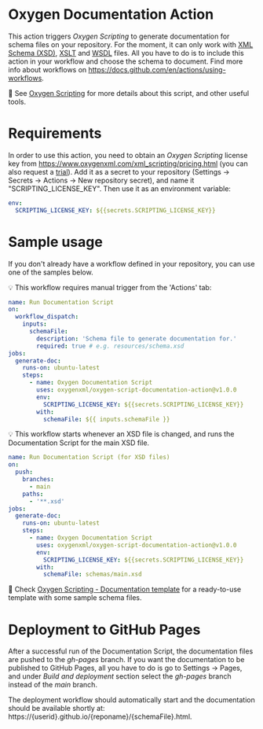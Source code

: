 # Oxygen Documentation Action
This action triggers <i>Oxygen Scripting</i> to generate documentation for schema files on your repository. For the moment, it can only work with [XML Schema (XSD)](https://www.oxygenxml.com/xml_editor/xml_schema_documentation.html), [XSLT](https://www.oxygenxml.com/xml_editor/xslt_documentation.html) and [WSDL](https://www.oxygenxml.com/xml_editor/wsdl_documentation.html) files. All you have to do is to include this action in your workflow and choose the schema to document. Find more info about workflows on https://docs.github.com/en/actions/using-workflows.

👀 See [Oxygen Scripting](https://www.oxygenxml.com/doc/versions/25.0/ug-editor/topics/scripting_oxygen.html) for more details about this script, and other useful tools.

# Requirements
In order to use this action, you need to obtain an <i>Oxygen Scripting</i> license key from https://www.oxygenxml.com/xml_scripting/pricing.html (you can also request a [trial](https://www.oxygenxml.com/xml_scripting/register.html)). Add it as a secret to your repository (Settings &rarr; Secrets &rarr; Actions &rarr; New repository secret), and name it "SCRIPTING_LICENSE_KEY".
Then use it as an environment variable:
```yaml
env:
  SCRIPTING_LICENSE_KEY: ${{secrets.SCRIPTING_LICENSE_KEY}}
```

# Sample usage

If you don't already have a workflow defined in your repository, you can use one of the samples below.

💡 This workflow requires manual trigger from the 'Actions' tab:
```yaml
name: Run Documentation Script
on:
  workflow_dispatch:
    inputs:
      schemaFile:
        description: 'Schema file to generate documentation for.'
        required: true # e.g. resources/schema.xsd
jobs:
  generate-doc:
    runs-on: ubuntu-latest
    steps:
      - name: Oxygen Documentation Script
        uses: oxygenxml/oxygen-script-documentation-action@v1.0.0
        env:
          SCRIPTING_LICENSE_KEY: ${{secrets.SCRIPTING_LICENSE_KEY}}
        with:
          schemaFile: ${{ inputs.schemaFile }}
```
💡 This workflow starts whenever an XSD file is changed, and runs the Documentation Script for the main XSD file.
```yaml
name: Run Documentation Script (for XSD files)
on:
  push:
    branches:
      - main
    paths:
      - '**.xsd'
jobs:
  generate-doc:
    runs-on: ubuntu-latest
    steps:
      - name: Oxygen Documentation Script
        uses: oxygenxml/oxygen-script-documentation-action@v1.0.0
        env:
          SCRIPTING_LICENSE_KEY: ${{secrets.SCRIPTING_LICENSE_KEY}}
        with:
          schemaFile: schemas/main.xsd
```

👀 Check [Oxygen Scripting - Documentation template](https://github.com/oxygenxml/oxygen-script-documentation-template) for a ready-to-use template with some sample schema files.

# Deployment to GitHub Pages
After a successful run of the Documentation Script, the documentation files are pushed to the <i>gh-pages</i> branch. 
If you want the documentation to be published to GitHub Pages, all you have to do is go to Settings &rarr; Pages, and under <i>Build and deployment</i> section select the <i>gh-pages</i> branch instead of the <i>main</i> branch. 

The deployment workflow should automatically start and the documentation should be available shortly at: https://{userid}.github.io/{reponame}/{schemaFile}.html.
